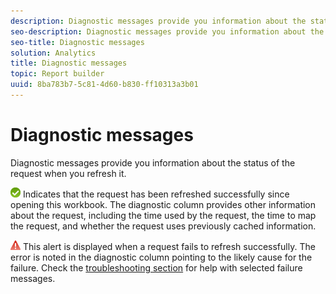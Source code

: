 ```yaml
---
description: Diagnostic messages provide you information about the status of the request when you refresh it.
seo-description: Diagnostic messages provide you information about the status of the request when you refresh it.
seo-title: Diagnostic messages
solution: Analytics
title: Diagnostic messages
topic: Report builder
uuid: 8ba783b7-5c81-4d60-b830-ff10313a3b01
---
```


# Diagnostic messages

Diagnostic messages provide you information about the status of the request when you refresh it.

 ![icon_notice_success.gif](assets/icon_notice_success.gif) Indicates that the request has been refreshed successfully since opening this workbook. The diagnostic column provides other information about the request, including the time used by the request, the time to map the request, and whether the request uses previously cached information.

![icon_notice_warn.gif](assets/icon_notice_warn.gif) This alert is displayed when a request fails to refresh successfully. The error is noted in the diagnostic column pointing to the likely cause for the failure. Check the [troubleshooting section](/help/analyze/report-builder/troubleshoot.md) for help with selected failure messages. 
